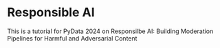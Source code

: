 # Responsible AI
This is a tutorial for PyData 2024 on Responsilbe AI: Building Moderation Pipelines for Harmful and Adversarial Content
